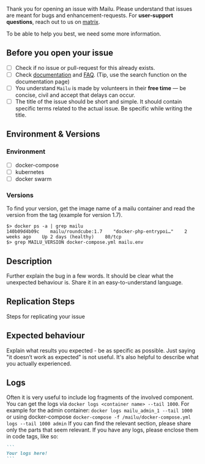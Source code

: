 Thank you for opening an issue with Mailu. Please understand that issues are meant for bugs and enhancement-requests.
For **user-support questions**, reach out to us  on [matrix](https://matrix.to/#/#mailu:tedomum.net).

To be able to help you best, we need some more information.

## Before you open your issue
- [ ] Check if no issue or pull-request for this already exists.
- [ ] Check [documentation](https://mailu.io/master/) and [FAQ](https://mailu.io/master/faq.html). (Tip, use the search function on the documentation page)
- [ ] You understand `Mailu` is made by volunteers in their **free time** — be concise, civil and accept that delays can occur.
- [ ] The title of the issue should be short and simple. It should contain specific terms related to the actual issue. Be specific while writing the title.

## Environment & Versions
### Environment
 - [ ] docker-compose
 - [ ] kubernetes
 - [ ] docker swarm

### Versions
To find your version, get the image name of a mailu container and read  the version from the tag (example for version 1.7).
```
$> docker ps -a | grep mailu
140b09d4b09c    mailu/roundcube:1.7    "docker-php-entrypoi…"    2 weeks ago    Up 2 days (healthy)    80/tcp
$> grep MAILU_VERSION docker-compose.yml mailu.env
```

## Description
Further explain the bug in a few words. It should be clear what the unexpected behaviour is.  Share it in an easy-to-understand language.

## Replication Steps
Steps for replicating your issue

## Expected behaviour
Explain what results you expected - be as specific as possible. Just saying "it doesn’t work as expected" is not useful. It's also helpful to describe what you actually experienced.

## Logs
Often it is very useful to include log fragments of the involved component. You can get the logs via `docker logs <container name> --tail 1000`. For example for the admin container:
`docker logs mailu_admin_1 --tail 1000`
or using docker-compose `docker-compose -f /mailu/docker-compose.yml logs --tail 1000 admin`
If you can find the relevant section, please share only the parts that seem relevant. If you have any logs, please enclose them in code tags, like so:
````markdown
```
Your logs here!
```
````

